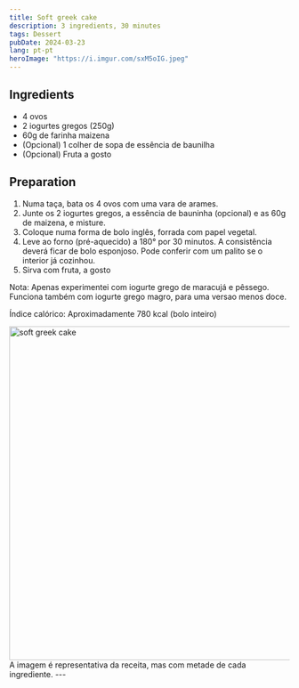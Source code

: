 ```yaml
---
title: Soft greek cake
description: 3 ingredients, 30 minutes
tags: Dessert
pubDate: 2024-03-23
lang: pt-pt
heroImage: "https://i.imgur.com/sxM5oIG.jpeg"
---
```


## Ingredients

- 4 ovos
- 2 iogurtes gregos (250g)
- 60g de farinha maizena
- (Opcional) 1 colher de sopa de essência de baunilha
- (Opcional) Fruta a gosto


## Preparation

1. Numa taça, bata os 4 ovos com uma vara de arames.
2. Junte os 2 iogurtes gregos, a essência de bauninha (opcional) e as 60g de maizena, e misture.
3. Coloque numa forma de bolo inglês, forrada com papel vegetal.
4. Leve ao forno (pré-aquecido) a 180° por 30 minutos. A consistência deverá ficar de bolo esponjoso. Pode conferir com um palito se o interior já cozinhou.
5. Sirva com fruta, a gosto

Nota: Apenas experimentei com iogurte grego de maracujá e pêssego. Funciona também com iogurte grego magro, para uma versao menos doce.

Índice calórico: Aproximadamente 780 kcal (bolo inteiro)

<img src="https://i.imgur.com/sxM5oIG.jpeg" alt="soft greek cake" width="600">
A imagem é representativa da receita, mas com metade de cada ingrediente.
---
